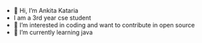 - 👋 Hi, I’m Ankita Kataria
- I am a 3rd year cse student
- 👀 I’m interested in coding and want to contribute in open source
- 🌱 I’m currently learning java 




<!---
AnkitaKataria22/AnkitaKataria22 is a ✨ special ✨ repository because its `README.md` (this file) appears on your GitHub profile.
You can click the Preview link to take a look at your changes.
--->
